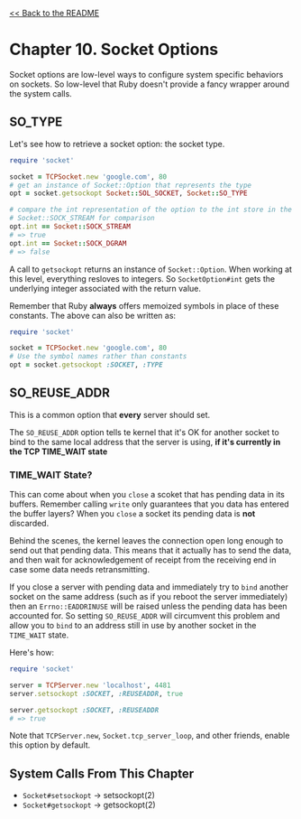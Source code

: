 [&lt;&lt; Back to the README](README.md)

# Chapter 10. Socket Options

Socket options are low-level ways to configure system specific behaviors on
sockets. So low-level that Ruby doesn't provide a fancy wrapper around the
system calls.

## SO_TYPE

Let's see how to retrieve a socket option: the socket type.

```ruby
require 'socket'

socket = TCPSocket.new 'google.com', 80
# get an instance of Socket::Option that represents the type
opt = socket.getsockopt Socket::SOL_SOCKET, Socket::SO_TYPE

# compare the int representation of the option to the int store in the
# Socket::SOCK_STREAM for comparison
opt.int == Socket::SOCK_STREAM
# => true
opt.int == Socket::SOCK_DGRAM
# => false
```

A call to `getsockopt` returns an instance of `Socket::Option`. When working at
this level, everything resloves to integers. So `SocketOption#int` gets the
underlying integer associated with the return value.

Remember that Ruby **always** offers memoized symbols in place of these
constants. The above can also be written as:

```ruby
require 'socket'

socket = TCPSocket.new 'google.com', 80
# Use the symbol names rather than constants
opt = socket.getsockopt :SOCKET, :TYPE
```

## SO_REUSE_ADDR

This is a common option that **every** server should set.

The `SO_REUSE_ADDR` option tells te kernel that it's OK for another socket to
bind to the same local address that the server is using, **if it's currently
in the TCP TIME_WAIT state**

### TIME_WAIT State?

This can come about when you `close` a scoket that has pending data in its
buffers. Remember calling `write` only guarantees that you data has entered the
buffer layers? When you `close` a socket its pending data is **not** discarded.

Behind the scenes, the kernel leaves the connection open long enough to send
out that pending data. This means that it actually has to send the data, and
then wait for acknowledgement of receipt from the receiving end in case some
data needs retransmitting.

If you close a server with pending data and immediately try to `bind` another
socket on the same address (such as if you reboot the server immediately) then
an `Errno::EADDRINUSE` will be raised unless the pending data has been accounted
for. So setting `SO_REUSE_ADDR` will circumvent this problem and allow you to
`bind` to an address still in use by another socket in the `TIME_WAIT` state.

Here's how:

```ruby
require 'socket'

server = TCPServer.new 'localhost', 4481
server.setsockopt :SOCKET, :REUSEADDR, true

server.getsockopt :SOCKET, :REUSEADDR
# => true
```

Note that `TCPServer.new`, `Socket.tcp_server_loop`, and other friends, enable
this option by default.

## System Calls From This Chapter

* `Socket#setsockopt` -> setsockopt(2)
* `Socket#getsockopt` -> getsockopt(2)
